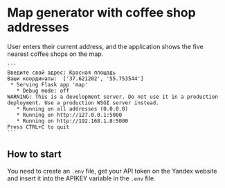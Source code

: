 # Map generator with coffee shop addresses
User enters their current address, and the application shows the five nearest coffee shops on the map.
    
    ```
    Введите свой адрес: Красная площадь
    Ваши координаты:  ['37.621202', '55.753544']
     * Serving Flask app 'map'
       * Debug mode: off
    WARNING: This is a development server. Do not use it in a production deployment. Use a production WSGI server instead.
       * Running on all addresses (0.0.0.0)
       * Running on http://127.0.0.1:5000
       * Running on http://192.168.1.8:5000
    Press CTRL+C to quit
    ```
## How to start
You need to create an `.env` file, get your API token on the Yandex website and insert it into the APIKEY variable in the `.env` file.